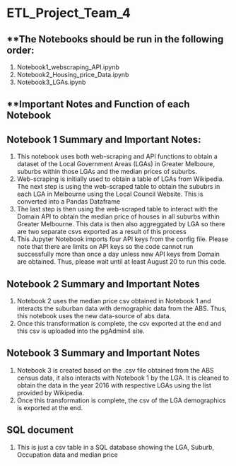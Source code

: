 # ETL_Project_Team_4

## **The Notebooks should be run in the following order:
1. Notebook1_webscraping_API.ipynb
2. Notebook2_Housing_price_Data.ipynb
3. Notebook3_LGAs.ipynb

## **Important Notes and Function of each Notebook
## Notebook 1 Summary and Important Notes:
1. This notebook uses both web-scraping and API functions to obtain a dataset of the Local Government Areas (LGAs) in Greater Melboure, suburbs within those LGAs and the median prices of suburbs. 
2. Web-scraping is initially used to obtain a table of LGAs from Wikipedia. The next step is using the web-scraped table to obtain the sububrs in each LGA in Melbourne using the Local Council Website. This is converted into a Pandas Dataframe
3. The last step is then using the web-scraped table to interact with the Domain API to obtain the median price of houses in all suburbs within Greater Melbourne. This data is then also aggreggated by LGA so there are two separate csvs exported as a result of this process
4. This Jupyter Notebook imports four API keys from the config file. Please note that there are limits on API keys so the code cannot run successfully more than once a day unless new API keys from Domain are obtained.  Thus, please wait until at least August 20 to run this code. 

## Notebook 2 Summary and Important Notes 
1. Notebook 2 uses the median price csv obtained in Notebook 1 and interacts the suburban data with demographic data from the ABS. Thus, this notebook uses the new data-source of abs data. 
2. Once this transformation is complete, the csv exported at the end and this csv is uploaded into the pgAdmin4 site. 

## Notebook 3 Summary and Important Notes 
1. Notebook 3 is created based on the .csv file obtained from the ABS census data, it also interacts with Notebook 1 by the LGA. It is cleaned to obtain the data in the year 2016 with respective LGAs using the list provided by Wikipedia. 
2. Once this transformation is complete, the csv of the LGA demographics is exported at the end. 

## SQL document 
1. This is just a csv table in a SQL database showing the LGA, Suburb, Occupation data and median price 
